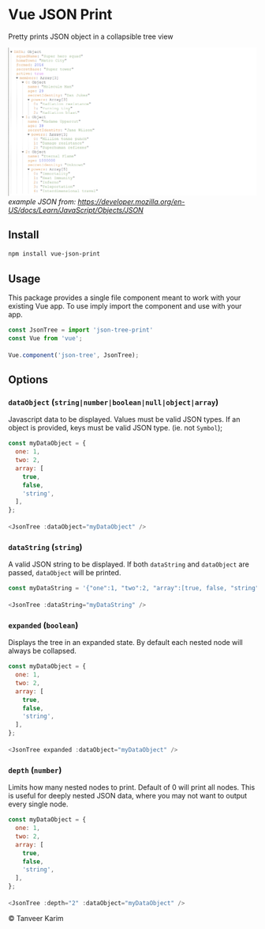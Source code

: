 # Vue JSON Print

Pretty prints JSON object in a collapsible tree view

![](public/example.png)
*example JSON from: https://developer.mozilla.org/en-US/docs/Learn/JavaScript/Objects/JSON*

## Install

```bash
npm install vue-json-print
```

## Usage

This package provides a single file component meant to work with your existing Vue app. To use imply import the component and use with your app.

```javascript
const JsonTree = import 'json-tree-print'
const Vue from 'vue';

Vue.component('json-tree', JsonTree);
```

## Options

### `dataObject` (`string|number|boolean|null|object|array`)

Javascript data to be displayed. Values must be valid JSON types. If an object is provided, keys must
be valid JSON type. (ie. not `Symbol`);

```javascript
const myDataObject = {
  one: 1,
  two: 2,
  array: [
    true,
    false,
    'string',
  ],
};

<JsonTree :dataObject="myDataObject" />
```

### `dataString` (`string`)

A valid JSON string to be displayed. If both `dataString` and `dataObject` are passed, `dataObject` will be printed.

```javascript
const myDataString = '{"one":1, "two":2, "array":[true, false, "string"]}';

<JsonTree :dataString="myDataString" />
```

### `expanded` (`boolean`)

Displays the tree in an expanded state. By default each nested node will always be collapsed.

```javascript
const myDataObject = {
  one: 1,
  two: 2,
  array: [
    true,
    false,
    'string',
  ],
};

<JsonTree expanded :dataObject="myDataObject" />
```

### `depth` (`number`)

Limits how many nested nodes to print. Default of 0 will print all nodes. This is useful for deeply nested JSON data, where you may not want to output every single node.

```javascript
const myDataObject = {
  one: 1,
  two: 2,
  array: [
    true,
    false,
    'string',
  ],
};

<JsonTree :depth="2" :dataObject="myDataObject" />
```

&copy; Tanveer Karim
